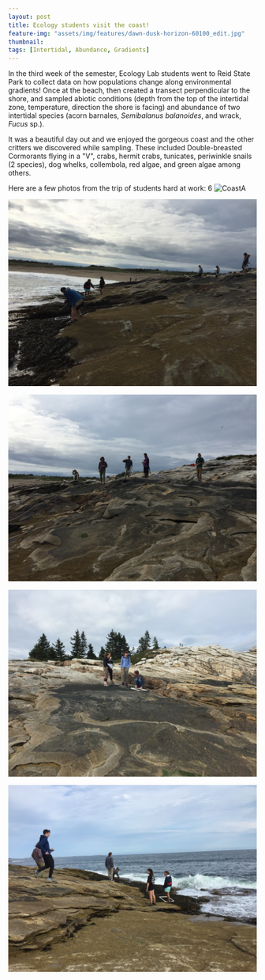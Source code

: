 ```yaml
---
layout: post
title: Ecology students visit the coast!
feature-img: "assets/img/features/dawn-dusk-horizon-60100_edit.jpg"
thumbnail: 
tags: [Intertidal, Abundance, Gradients]
---
```


In the third week of the semester, Ecology Lab students went to Reid State Park to collect data on how populations change along environmental gradients! Once at the beach, then created a transect perpendicular to the shore, and sampled abiotic conditions (depth from the top of the intertidal zone, temperature, direction the shore is facing) and abundance of two intertidal species (acorn barnales, *Semibalanus balanoides*, and wrack, *Fucus* sp.).

It was a beautiful day out and we enjoyed the gorgeous coast and the other critters we discovered while sampling. These included Double-breasted Cormorants flying in a "V", crabs, hermit crabs, tunicates, periwinkle snails (2 species), dog whelks, collembola, red algae, and green algae among others.

Here are a few photos from the trip of students hard at work:
6
![CoastA]("assets/img/Coast/CoastA.jpg")

![CoastB](assets/img/Coast/CoastB.jpg)

![CoastC](assets/img/Coast/CoastC.jpg)

![CoastD](assets/img/Coast/CoastD.jpg)

![CoastE](assets/img/Coast/CoastE.jpg)